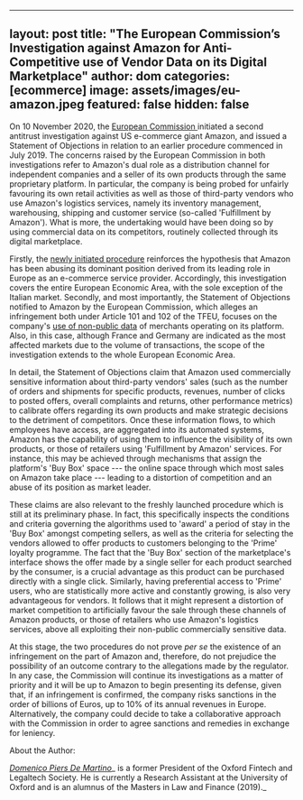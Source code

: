 
---
layout: post
title:  "The European Commission’s Investigation against Amazon for Anti-Competitive use of Vendor Data on its Digital Marketplace"
author: dom
categories: [ecommerce]
image: assets/images/eu-amazon.jpeg
featured: false
hidden: false
---



On 10 November 2020, the [European Commission ](https://ec.europa.eu/commission/presscorner/detail/en/ip_20_2077)initiated a second antitrust investigation against US e-commerce giant Amazon, and issued a Statement of Objections in relation to an earlier procedure commenced in July 2019\. The concerns raised by the European Commission in both investigations refer to Amazon's dual role as a distribution channel for independent companies and a seller of its own products through the same proprietary platform. In particular, the company is being probed for unfairly favouring its own retail activities as well as those of third-party vendors who use Amazon's logistics services, namely its inventory management, warehousing, shipping and customer service (so-called 'Fulfillment by Amazon'). What is more, the undertaking would have been doing so by using commercial data on its competitors, routinely collected through its digital marketplace.

Firstly, the [newly initiated procedure](https://ec.europa.eu/competition/antitrust/cases/dec_docs/40703/40703_67_4.pdf) reinforces the hypothesis that Amazon has been abusing its dominant position derived from its leading role in Europe as an e-commerce service provider. Accordingly, this investigation covers the entire European Economic Area, with the sole exception of the Italian market. Secondly, and most importantly, the Statement of Objections notified to Amazon by the European Commission, which alleges an infringement both under Article 101 and 102 of the TFEU, focuses on the company's [use of non-public data](https://ec.europa.eu/competition/antitrust/cases/dec_docs/40462/40462_6210_9.pdf) of merchants operating on its platform. Also, in this case, although France and Germany are indicated as the most affected markets due to the volume of transactions, the scope of the investigation extends to the whole European Economic Area.

In detail, the Statement of Objections claim that Amazon used commercially sensitive information about third-party vendors' sales (such as the number of orders and shipments for specific products, revenues, number of clicks to posted offers, overall complaints and returns, other performance metrics) to calibrate offers regarding its own products and make strategic decisions to the detriment of competitors. Once these information flows, to which employees have access, are aggregated into its automated systems, Amazon has the capability of using them to influence the visibility of its own products, or those of retailers using 'Fulfillment by Amazon' services. For instance, this may be achieved through mechanisms that assign the platform's 'Buy Box' space --- the online space through which most sales on Amazon take place --- leading to a distortion of competition and an abuse of its position as market leader.

These claims are also relevant to the freshly launched procedure which is still at its preliminary phase. In fact, this specifically inspects the conditions and criteria governing the algorithms used to 'award' a period of stay in the 'Buy Box' amongst competing sellers, as well as the criteria for selecting the vendors allowed to offer products to customers belonging to the 'Prime' loyalty programme. The fact that the 'Buy Box' section of the marketplace's interface shows the offer made by a single seller for each product searched by the consumer, is a crucial advantage as this product can be purchased directly with a single click. Similarly, having preferential access to 'Prime' users, who are statistically more active and constantly growing, is also very advantageous for vendors. It follows that it might represent a distortion of market competition to artificially favour the sale through these channels of Amazon products, or those of retailers who use Amazon's logistics services, above all exploiting their non-public commercially sensitive data.

At this stage, the two procedures do not prove _per se_ the existence of an infringement on the part of Amazon and, therefore, do not prejudice the possibility of an outcome contrary to the allegations made by the regulator. In any case, the Commission will continue its investigations as a matter of priority and it will be up to Amazon to begin presenting its defense, given that, if an infringement is confirmed, the company risks sanctions in the order of billions of Euros, up to 10% of its annual revenues in Europe. Alternatively, the company could decide to take a collaborative approach with the Commission in order to agree sanctions and remedies in exchange for leniency.

About the Author:

[_Domenico Piers De Martino_](https://www.linkedin.com/in/domenico-piers-de-martino-753410148/)_ is a former President of the Oxford Fintech and Legaltech Society. He is currently a Research Assistant at the University of Oxford and is an alumnus of the Masters in Law and Finance (2019)._
